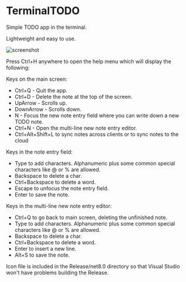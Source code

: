 # TerminalTODO

Simple TODO app in the terminal.

Lightweight and easy to use.

![screenshot](https://github.com/user-attachments/assets/5d0e4220-d40e-4fdc-b8cd-983a96b43fb9)

Press Ctrl+H anywhere to open the help menu which will display the following:

Keys on the main screen:
- Ctrl+Q - Quit the app.
- Ctrl+D - Delete the note at the top of the screen.
- UpArrow - Scrolls up.
- DownArrow - Scrolls down.
- N - Focus the new note entry field where you can write down a new TODO note.
- Ctrl+N - Open the multi-line new note entry editor.
- Ctrl+Alt+Shift+L to sync notes across clients or to sync notes to the cloud

Keys in the note entry field:
- Type to add characters. Alphanumeric plus some common special characters like @ or % are allowed.
- Backspace to delete a char.
- Ctrl+Backspace to delete a word.
- Escape to unfocus the note entry field.
- Enter to save the note.

Keys in the multi-line new note entry editor:
- Ctrl+Q to go back to main screen, deleting the unfinished note.
- Type to add characters. Alphanumeric plus some common special characters like @ or % are allowed.
- Backspace to delete a char.
- Ctrl+Backspace to delete a word.
- Enter to insert a new line.
- Alt+S to save the note.

Icon file is included in the Release/net8.0 directory so that Visual Studio won't have problems building the Release.
